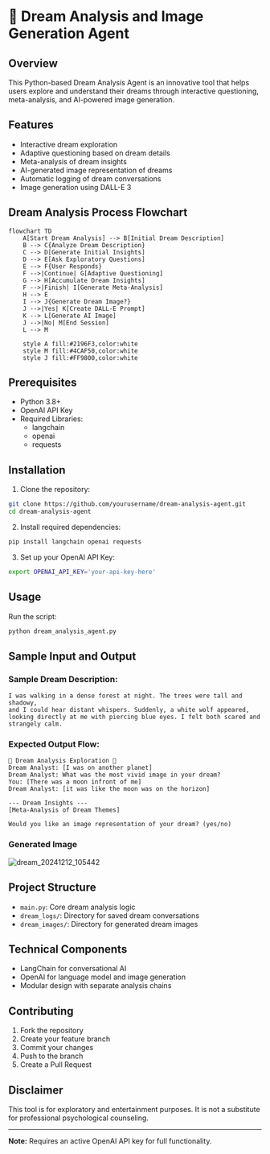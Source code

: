 # 🌙 Dream Analysis and Image Generation Agent

## Overview
This Python-based Dream Analysis Agent is an innovative tool that helps users explore and understand their dreams through interactive questioning, meta-analysis, and AI-powered image generation.

## Features
- Interactive dream exploration
- Adaptive questioning based on dream details
- Meta-analysis of dream insights
- AI-generated image representation of dreams
- Automatic logging of dream conversations
- Image generation using DALL-E 3

## Dream Analysis Process Flowchart

```mermaid
flowchart TD
    A[Start Dream Analysis] --> B[Initial Dream Description]
    B --> C{Analyze Dream Description}
    C --> D[Generate Initial Insights]
    D --> E[Ask Exploratory Questions]
    E --> F{User Responds}
    F -->|Continue| G[Adaptive Questioning]
    G --> H[Accumulate Dream Insights]
    F -->|Finish| I[Generate Meta-Analysis]
    H --> E
    I --> J{Generate Dream Image?}
    J -->|Yes| K[Create DALL-E Prompt]
    K --> L[Generate AI Image]
    J -->|No| M[End Session]
    L --> M
    
    style A fill:#2196F3,color:white
    style M fill:#4CAF50,color:white
    style J fill:#FF9800,color:white
```

## Prerequisites
- Python 3.8+
- OpenAI API Key
- Required Libraries:
  - langchain
  - openai
  - requests

## Installation

1. Clone the repository:
```bash
git clone https://github.com/yourusername/dream-analysis-agent.git
cd dream-analysis-agent
```

2. Install required dependencies:
```bash
pip install langchain openai requests
```

3. Set up your OpenAI API Key:
```bash
export OPENAI_API_KEY='your-api-key-here'
```

## Usage

Run the script:
```bash
python dream_analysis_agent.py
```

## Sample Input and Output

### Sample Dream Description:
```
I was walking in a dense forest at night. The trees were tall and shadowy, 
and I could hear distant whispers. Suddenly, a white wolf appeared, 
looking directly at me with piercing blue eyes. I felt both scared and 
strangely calm.
```

### Expected Output Flow:
```
🌙 Dream Analysis Exploration 🌙
Dream Analyst: [I was on another planet]
Dream Analyst: What was the most vivid image in your dream?
You: [There was a moon infront of me]
Dream Analyst: [it was like the moon was on the horizon]

--- Dream Insights ---
[Meta-Analysis of Dream Themes]

Would you like an image representation of your dream? (yes/no)
```

### Generated Image
![dream_20241212_105442](https://github.com/user-attachments/assets/33501290-197c-418e-9a66-6b289e9f15a1)



## Project Structure
- `main.py`: Core dream analysis logic
- `dream_logs/`: Directory for saved dream conversations
- `dream_images/`: Directory for generated dream images

## Technical Components
- LangChain for conversational AI
- OpenAI for language model and image generation
- Modular design with separate analysis chains

## Contributing
1. Fork the repository
2. Create your feature branch
3. Commit your changes
4. Push to the branch
5. Create a Pull Request



## Disclaimer
This tool is for exploratory and entertainment purposes. It is not a substitute for professional psychological counseling.

---

**Note:** Requires an active OpenAI API key for full functionality.
